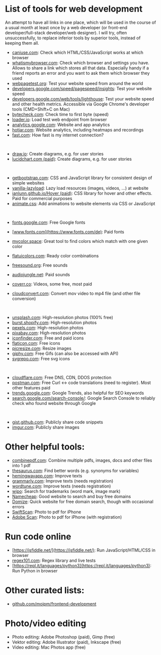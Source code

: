 # List of tools for web development
An attempt to have all links in one place, which will be used in the course of a usual month at least once by a web developer (or front-end developer/full-stack developer/web designer). I will try, often unsuccessfully, to replace inferior tools by superior tools, instead of keeping them all.

- [caniuse.com](https://caniuse.com): Check which HTML/CSS/JavaScript works at which browser
- [whatismybrowser.com](https://whatismybrowser.com): Check which browser and settings you have. Allows to share a link which stores all that data. Especially handy if a friend reports an error and you want to ask them which browser they used
- [webpagetest.org](https://webpagetest.com): Test your website speed from around the world
- [developers.google.com/speed/pagespeed/insights](https://developers.google.com/speed/pagespeed/insights/): Test your website speed
- [developers.google.com/web/tools/lighthouse](https://developers.google.com/web/tools/lighthouse): Test your website speed and other health metrics. Accessible via Google Chrome's developer tools (CMD+Shift+C on Mac)
- [bytecheck.com](https://www.bytecheck.com/): Check time to first byte (speed)
- [loader.io](https://loader.io/): Load test web endpoint from browser
- [analytics.google.com](https://analytics.google.com/analytics/web/): Website and app analytics
- [hotjar.com](https://www.hotjar.com): Website analytics, including heatmaps and recordings
- [fast.com](https://www.fast.com): How fast is my internet connection?

<br>

- [draw.io](https://draw.io): Create diagrams, e.g. for user stories
- [lucidchart.com (paid)](https://lucidchart.com): Create diagrams, e.g. for user stories

<br>

- [getbootstrap.com](https://getbootstrap.com/): CSS and JavaScript library for consistent design of simple websites
- [vanilla-lazyload](https://github.com/verlok/vanilla-lazyload): Lazy load resources (images, videos, ...) at website
- [ianlunn.github.io/Hover (paid)](https://ianlunn.github.io/Hover/): CSS library for hover and other effects. Paid for commercial purposes
- [animate.css](https://animate.style/#best-practices): Add animations to website elements via CSS or JavaScript

<br>

- [fonts.google.com](https://fonts.google.com/): Free Google fonts
- [www.fonts.com](https://www.fonts.com/de): Paid fonts

- [mycolor.space](https://mycolor.space/): Great tool to find colors which match with one given color
- [flatuicolors.com](https://flatuicolors.com/): Ready color combinations
- [freesound.org](https://freesound.org): Free sounds
- [audiojungle.net](https://audiojungle.net): Paid sounds
- [coverr.co](https://coverr.co/): Videos, some free, most paid
- [cloudconvert.com](cloudconvert.com): Convert mov video to mp4 file (and other file conversion)

<br>

- [unsplash.com](https://unsplash.com/): High-resolution photos (100% free)
- [burst.shopify.com](https://burst.shopify.com/): High-resolution photos
- [pexels.com](https://www.pexels.com/): High-resolution photos
- [pixabay.com](https://pixabay.com/): High-resolution photos
- [iconfinder.com](http://iconfinder.com/): Free and paid icons
- [flaticon.com](https://www.flaticon.com/): Free icons
- [picresize.com](https://picresize.com/): Resize images
- [giphy.com](https://giphy.com): Free Gifs (can also be accessed with API)
- [svgrepo.com](https://www.svgrepo.com/collection/tiny-ui-arrow-icons/2): Free svg icons

<br>

- [cloudflare.com](https://cloudflare.com): Free DNS, CDN, DDOS protection
- [postman.com](https://www.postman.com/): Free Curl <-> code translations (need to register). Most other features paid
- [trends.google.com](https://trends.google.com): Google Trends, also helpful for SEO keywords
- [search.google.com/search-console/](https://search.google.com/search-console/): Google Search Console to reliably check who found website through Google

<br>

- [gist.github.com](http://gist.github.com): Publicly share code snippets
- [imgur.com](https://imgur.com): Publicly share images


# Other helpful tools:
- [combinepdf.com](https://combinepdf.com): Combine multiple pdfs, images, docs and other files into 1 pdf
- [thesaurus.com](https://www.thesaurus.com/): Find better words (e.g. synonyms for variables)
- [hemingwayapp.com](https://hemingwayapp.com): Improve texts
- [grammarly.com](https://www.grammarly.com/): Improve texts (needs registration)
- [wordtune.com](http://wordtune.com/): Improve texts (needs registration)
- [wipo](https://www3.wipo.int/branddb/en/#): Search for trademarks (word mark, image mark)
- [Namecheap](https://www.namecheap.com/): Good website to search and buy free domains
- [Domize](https://www.domize.com/): Quick website for free domain search, though with occasional errors
- [SwiftScan](https://apps.apple.com/us/app/swiftscan-document-scanner/id834854351): Photo to pdf for iPhone
- [Adobe Scan](https://apps.apple.com/us/app/adobe-scan-mobile-pdf-scanner/id1199564834): Photo to pdf for iPhone (with registration)

# Run code online
- [https://jsfiddle.net/](https://jsfiddle.net/): Run JavaScript/HTML/CSS in browser
- [regex101.com](https://regex101.com): Regex library and live tests
- [https://repl.it/languages/python3](https://repl.it/languages/python3): Run Python in browser

# Other curated lists:
- [github.com/mojpm/frontend-development](https://github.com/mojpm/frontend-development)

# Photo/video editing
- Photo editing: Adobe Photoshop (paid), Gimp (free)
- Vektor editing: Adobe Illustrator (paid), Inkscape (free)
- Video editing: Mac Photos app (free)
